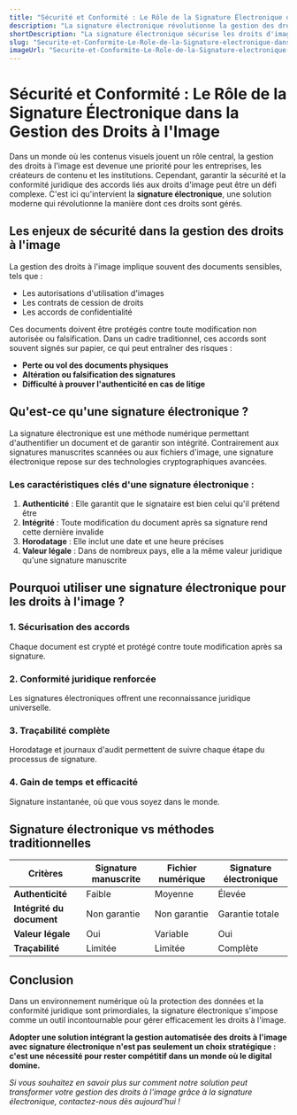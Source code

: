 ```yaml
---
title: "Sécurité et Conformité : Le Rôle de la Signature Électronique dans la Gestion des Droits à l'Image"
description: "La signature électronique révolutionne la gestion des droits à l'image en offrant une solution sécurisée et juridiquement reconnue. Cet article explore les avantages technologiques qui transforment la protection des contenus visuels. Face aux défis de l'authentification et de l'intégrité documentaire, la signature électronique garantit une traçabilité complète et une valeur légale internationale. En cryptant chaque document, elle protège contre les modifications non autorisées et simplifie les processus administratifs. Les entreprises peuvent désormais gérer leurs droits d'image efficacement, réduisant les risques juridiques et améliorant la transparence. Un outil numérique moderne qui répond aux exigences croissantes de sécurité dans un monde où le contenu visuel est omniprésent."
shortDescription: "La signature électronique sécurise les droits d'image. Protection cryptée, valeur légale internationale et traçabilité complète garanties"
slug: "Securite-et-Conformite-Le-Role-de-la-Signature-electronique-dans-la-Gestion-des-Droits-a-lImage"
imageUrl: "Securite-et-Conformite-Le-Role-de-la-Signature-electronique-dans-la-Gestion-des-Droits-a-lImage.webp"
---
```


# Sécurité et Conformité : Le Rôle de la Signature Électronique dans la Gestion des Droits à l'Image

Dans un monde où les contenus visuels jouent un rôle central, la gestion des droits à l'image est devenue une priorité pour les entreprises, les créateurs de contenu et les institutions. Cependant, garantir la sécurité et la conformité juridique des accords liés aux droits d'image peut être un défi complexe. C'est ici qu'intervient la **signature électronique**, une solution moderne qui révolutionne la manière dont ces droits sont gérés.

## Les enjeux de sécurité dans la gestion des droits à l'image

La gestion des droits à l'image implique souvent des documents sensibles, tels que :
- Les autorisations d'utilisation d'images
- Les contrats de cession de droits
- Les accords de confidentialité

Ces documents doivent être protégés contre toute modification non autorisée ou falsification. Dans un cadre traditionnel, ces accords sont souvent signés sur papier, ce qui peut entraîner des risques :
- **Perte ou vol des documents physiques**
- **Altération ou falsification des signatures**
- **Difficulté à prouver l'authenticité en cas de litige**

## Qu'est-ce qu'une signature électronique ?

La signature électronique est une méthode numérique permettant d'authentifier un document et de garantir son intégrité. Contrairement aux signatures manuscrites scannées ou aux fichiers d'image, une signature électronique repose sur des technologies cryptographiques avancées.

### Les caractéristiques clés d'une signature électronique :
1. **Authenticité** : Elle garantit que le signataire est bien celui qu'il prétend être
2. **Intégrité** : Toute modification du document après sa signature rend cette dernière invalide
3. **Horodatage** : Elle inclut une date et une heure précises
4. **Valeur légale** : Dans de nombreux pays, elle a la même valeur juridique qu'une signature manuscrite

## Pourquoi utiliser une signature électronique pour les droits à l'image ?

### 1. Sécurisation des accords
Chaque document est crypté et protégé contre toute modification après sa signature.

### 2. Conformité juridique renforcée
Les signatures électroniques offrent une reconnaissance juridique universelle.

### 3. Traçabilité complète
Horodatage et journaux d'audit permettent de suivre chaque étape du processus de signature.

### 4. Gain de temps et efficacité
Signature instantanée, où que vous soyez dans le monde.

## Signature électronique vs méthodes traditionnelles

| Critères | Signature manuscrite | Fichier numérique | Signature électronique |
|----------|---------------------|-------------------|------------------------|
| **Authenticité** | Faible | Moyenne | Élevée |
| **Intégrité du document** | Non garantie | Non garantie | Garantie totale |
| **Valeur légale** | Oui | Variable | Oui |
| **Traçabilité** | Limitée | Limitée | Complète |

## Conclusion

Dans un environnement numérique où la protection des données et la conformité juridique sont primordiales, la signature électronique s'impose comme un outil incontournable pour gérer efficacement les droits à l'image.

**Adopter une solution intégrant la gestion automatisée des droits à l'image avec signature électronique n'est pas seulement un choix stratégique : c'est une nécessité pour rester compétitif dans un monde où le digital domine.**

*Si vous souhaitez en savoir plus sur comment notre solution peut transformer votre gestion des droits à l'image grâce à la signature électronique, contactez-nous dès aujourd'hui !*
